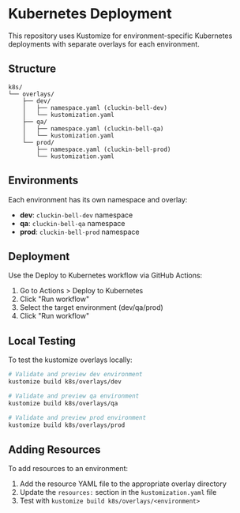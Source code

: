 # Kubernetes Deployment

This repository uses Kustomize for environment-specific Kubernetes deployments with separate overlays for each environment.

## Structure

```
k8s/
└── overlays/
    ├── dev/
    │   ├── namespace.yaml (cluckin-bell-dev)
    │   └── kustomization.yaml
    ├── qa/
    │   ├── namespace.yaml (cluckin-bell-qa)
    │   └── kustomization.yaml
    └── prod/
        ├── namespace.yaml (cluckin-bell-prod)
        └── kustomization.yaml
```

## Environments

Each environment has its own namespace and overlay:

- **dev**: `cluckin-bell-dev` namespace
- **qa**: `cluckin-bell-qa` namespace  
- **prod**: `cluckin-bell-prod` namespace

## Deployment

Use the Deploy to Kubernetes workflow via GitHub Actions:

1. Go to Actions > Deploy to Kubernetes
2. Click "Run workflow"
3. Select the target environment (dev/qa/prod)
4. Click "Run workflow"

## Local Testing

To test the kustomize overlays locally:

```bash
# Validate and preview dev environment
kustomize build k8s/overlays/dev

# Validate and preview qa environment  
kustomize build k8s/overlays/qa

# Validate and preview prod environment
kustomize build k8s/overlays/prod
```

## Adding Resources

To add resources to an environment:

1. Add the resource YAML file to the appropriate overlay directory
2. Update the `resources:` section in the `kustomization.yaml` file
3. Test with `kustomize build k8s/overlays/<environment>`
